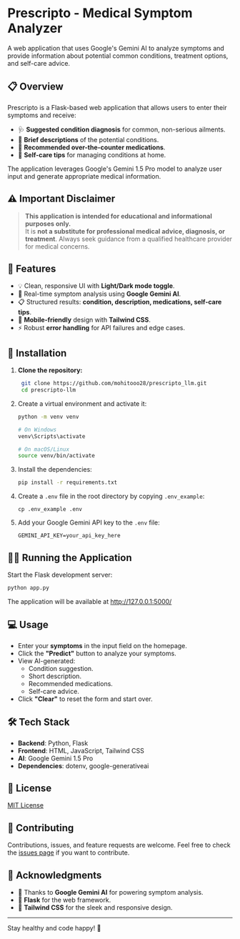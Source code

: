 # Prescripto - Medical Symptom Analyzer

A web application that uses Google's Gemini AI to analyze symptoms and provide information about potential common conditions, treatment options, and self-care advice.

## 📋 Overview

Prescripto is a Flask-based web application that allows users to enter their symptoms and receive:

- 🩺 **Suggested condition diagnosis** for common, non-serious ailments.
- 📖 **Brief descriptions** of the potential conditions.
- 💊 **Recommended over-the-counter medications**.
- 🏡 **Self-care tips** for managing conditions at home.

The application leverages Google's Gemini 1.5 Pro model to analyze user input and generate appropriate medical information.

## ⚠️ Important Disclaimer

> **This application is intended for educational and informational purposes only.**  
It is **not a substitute for professional medical advice, diagnosis, or treatment**. Always seek guidance from a qualified healthcare provider for medical concerns.

## 🚀 Features

- 💡 Clean, responsive UI with **Light/Dark mode toggle**.
- 🤖 Real-time symptom analysis using **Google Gemini AI**.
- 📋 Structured results: **condition, description, medications, self-care tips**.
- 📱 **Mobile-friendly** design with **Tailwind CSS**.
- ⚡ Robust **error handling** for API failures and edge cases.

## 🔧 Installation

1. **Clone the repository:**
   ```bash
    git clone https://github.com/mohitooo28/prescripto_llm.git
    cd prescripto-llm
   ```


2. Create a virtual environment and activate it:
   ```bash
   python -m venv venv

   # On Windows
   venv\Scripts\activate

   # On macOS/Linux
   source venv/bin/activate
   ```


3. Install the dependencies:
   ```bash
   pip install -r requirements.txt
   ```

4. Create a `.env` file in the root directory by copying `.env_example`:
   ```
   cp .env_example .env
   ```

5. Add your Google Gemini API key to the `.env` file:
   ```
   GEMINI_API_KEY=your_api_key_here
   ```

## 🏃‍♂️ Running the Application

Start the Flask development server:
```bash
python app.py
```

The application will be available at http://127.0.0.1:5000/

## 💻 Usage

- Enter your **symptoms** in the input field on the homepage.
- Click the **"Predict"** button to analyze your symptoms.
- View AI-generated:
  - Condition suggestion.
  - Short description.
  - Recommended medications.
  - Self-care advice.
- Click **"Clear"** to reset the form and start over.

## 🛠️ Tech Stack

- **Backend**: Python, Flask
- **Frontend**: HTML, JavaScript, Tailwind CSS
- **AI**: Google Gemini 1.5 Pro
- **Dependencies**: dotenv, google-generativeai

## 📝 License

[MIT License](LICENSE)

## 🤝 Contributing

Contributions, issues, and feature requests are welcome. Feel free to check the [issues page](https://github.com/mohitooo28/prescripto_llm/issues) if you want to contribute.

## 📌 Acknowledgments

- 🚀 Thanks to **Google Gemini AI** for powering symptom analysis.
- 🐍 **Flask** for the web framework.
- 🎨 **Tailwind CSS** for the sleek and responsive design.

---

Stay healthy and code happy! 💖
